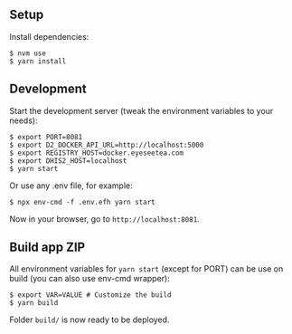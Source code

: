 ## Setup

Install dependencies:

```
$ nvm use
$ yarn install
```

## Development

Start the development server (tweak the environment variables to your needs):

```
$ export PORT=8081
$ export D2_DOCKER_API_URL=http://localhost:5000
$ export REGISTRY_HOST=docker.eyeseetea.com
$ export DHIS2_HOST=localhost
$ yarn start
```

Or use any .env file, for example:

```
$ npx env-cmd -f .env.efh yarn start
```

Now in your browser, go to `http://localhost:8081`.

## Build app ZIP

All environment variables for `yarn start` (except for PORT) can be use on build (you can also use env-cmd wrapper):

```
$ export VAR=VALUE # Customize the build
$ yarn build
```

Folder `build/` is now ready to be deployed.
